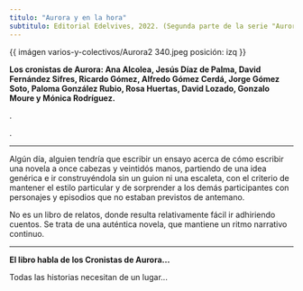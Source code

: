 ```yaml
---
titulo: "Aurora y en la hora"
subtitulo: Editorial Edelvives, 2022. (Segunda parte de la serie "Aurora"). Ilustraciones de Jordi Vila Desclós.
---
```


{{ imágen varios-y-colectivos/Aurora2 340.jpeg posición: izq }}

**Los cronistas de Aurora: Ana Alcolea, Jesús Díaz de Palma, David Fernández Sifres, Ricardo Gómez, Alfredo Gómez Cerdá, Jorge Gómez Soto, Paloma González Rubio, Rosa Huertas, David Lozado, Gonzalo Moure y Mónica Rodríguez.**

.

.

---
Algún día, alguien tendría que escribir un ensayo acerca de cómo escribir una novela a once cabezas y veintidós manos, partiendo de una idea genérica e ir construyéndola sin un guion ni una escaleta, con el criterio de mantener el estilo particular y de sorprender a los demás participantes con personajes y episodios que no estaban previstos de antemano.

No es un libro de relatos, donde resulta relativamente fácil ir adhiriendo cuentos. Se trata de una auténtica novela, que mantiene un ritmo narrativo continuo. 

---

**El libro habla de los Cronistas de Aurora...**

Todas las historias necesitan de un lugar...

